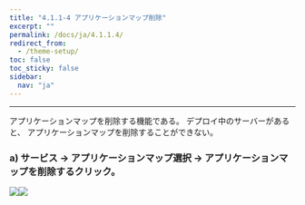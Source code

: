 ```yaml
---
title: "4.1.1-4 アプリケーションマップ削除"
excerpt: ""
permalink: /docs/ja/4.1.1.4/
redirect_from:
  - /theme-setup/
toc: false
toc_sticky: false
sidebar:
  nav: "ja"
---
```



---

アプリケーションマップを削除する機能である。 デプロイ中のサーバーがあると、 アプリケーションマップを削除することができない。

### a\) サービス → アプリケーションマップ選択 → アプリケーションマップを削除するクリック。

![](/assets/JP/2.5/3.1.1-3_1.png)![](/assets/JP/2.5/3.1.1-3_2.png)
